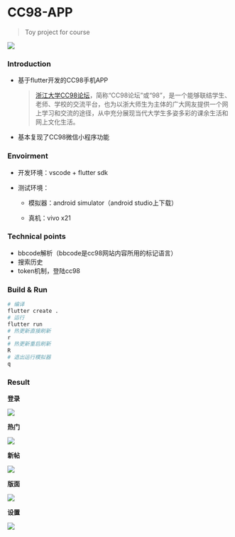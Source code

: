 # CC98-APP
> Toy project for course

![](./res/cc98.gif)

### Introduction

+ 基于flutter开发的CC98手机APP

  >  [浙江大学CC98论坛](https://baike.baidu.com/item/cc98/3410558?fr=aladdin)，简称“CC98论坛”或“98”，是一个能够联结学生、老师、学校的交流平台，也为以浙大师生为主体的广大网友提供一个网上学习和交流的途径，从中充分展现当代大学生多姿多彩的课余生活和网上文化生活。

+ 基本复现了CC98微信小程序功能

### Envoirment

+ 开发环境：vscode + flutter sdk 

+ 测试环境：

  - 模拟器：android simulator（android studio上下载）

  - 真机：vivo x21

### Technical points

+ bbcode解析（bbcode是cc98网站内容所用的标记语言）
+ 搜索历史
+ token机制，登陆cc98

### Build & Run

```bash
# 编译
flutter create .
# 运行
flutter run
# 热更新直接刷新
r
# 热更新重启刷新
R
# 退出运行模拟器
q
```

### Result

**登录**

![](./res/img/登陆.png)

**热门**

![](./res/img/热门.png)

**新帖**

![](./res/img/新帖.png)

**版面**

![](./res/img/版面.png)

**设置**

![](./res/img/设置.png)
